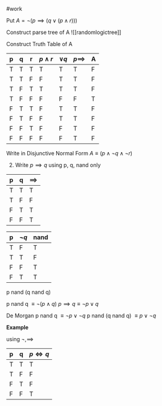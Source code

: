 #work 

Put $A = \neg(p \implies (q \lor (p \land r)))$

Construct parse tree of A
![[randomlogictree]]

Construct Truth Table of A


| p   | q   | r   | $p \land r$ | $\lor q$ | $p \implies$ | A   |
| --- | --- | --- | ----------- | -------- | ------------ | --- |
| T   | T   | T   | T           | T        | T            | F   |
| T   | T   | F   | F           | T        | T            | F   |
| T   | F   | T   | T           | T        | T            | F   |
| T   | F   | F   | F           | F        | F            | T   |
| F   | T   | T   | F           | T        | T            | F   |
| F   | T   | F   | F           | T        | T            | F   |
| F   | F   | T   | F           | F        | T            | F   |
| F   | F   | F   | F           | F        | T            | F   |

Write in Disjunctive Normal Form
$A \equiv (p \land \neg q \land \neg r)$


2. Write $p \implies q$ using p, q, nand only

| p   | q   | $\implies$ |
| --- | --- | ---------- |
| T   | T   | T          |
| T   | F   | F          |
| F   | T   | T          |
| F   | F   | T          |

| p   | $\neg q$ | nand |
| --- | -------- | ---- |
| T   | F        | T    |
| T   | T        | F    |
| F   | F        | T    |
| F   | T        | T    |
p nand (q nand q)

p nand q $\equiv \neg (p \land q)$
$p \implies q \equiv \neg p \lor q$

De Morgan
p nand q $\equiv \neg p \lor \neg q$
p nand (q nand q) $\equiv p \lor \neg q$



**Example**

using $\neg, \implies$

| p   | q   | $p \iff q$ |
| --- | --- | ---------- |
| T   | T   | T          |
| T   | F   | F          |
| F   | T   | F          |
| F   | F   | T          |
